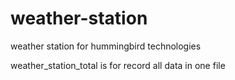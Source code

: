 # weather-station
weather station for hummingbird technologies

weather_station_total is for record all data in one file
